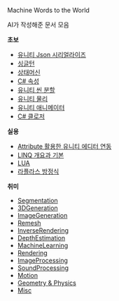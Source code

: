 ﻿Machine Words to the World

AI가 작성해준 문서 모음

**초보**
- [유니티 Json 시리얼라이즈](1/유니티%20Json%20시리얼라이즈%20fbfec07019fc4eb8bbc964cd4d8e04ce)
- [싱글턴](1/싱글턴%20570bec3480b14d6a86fa1a636b17ac98)
- [상태머신](1/상태머신%20f5b2d0584ce64d78ba1f408c379e23fe)
- [C# 속성](1/C속성%200edae08082bb49fba379a84e3b7789f0)
- [유니티 씬 분할](1/유니티%20씬%20분할%20efdeb390855847a78271958ff7851a7e)
- [유니티 물리](1/유니티%20물리%20b3dc98f7b7f2449091bbf48959ec19af)
- [유니티 애니메이터](1/유니티%20애니메이터%20d5c78b27f5fb4f82b43ddaaadf82e40f)
- [C# 클로저](1/클로저(C#)%20da458df398914334aae8f5059764b7de)

**실용**
- [Attribute 활용한 유니티 에디터 연동](2/Attribute%20활용한%20유니티%20에디터%20연동%20c446252096f143d28374bad427540fd4)
- [LINQ 개요과 기본](2/LINQ%20개요과%20기본%20ffc8f69c81de422e9360a0a831067593)
- [LUA](2/LUA%20c6f61130f1ad4d8caef154f894a213dc)
- [라플라스 방정식](2/라플라스%20방정식%20c48663e61e7a4674aaecc718f386ef77)

**취미**
- [Segmentation](Segmentation)
- [3DGeneration](3DGeneration)
- [ImageGeneration](ImageGeneration)
- [Remesh](Remesh)
- [InverseRendering](InverseRendering)
- [DepthEstimation](DepthEstimation)
- [MachineLearning](MachineLearning)
- [Rendering](Rendering)
- [ImageProcessing](ImageProcessing)
- [SoundProcessing](SoundProcessing)
- [Motion](Motion)
- [Geometry & Physics](Geometry%20&%20Physics)
- [Misc](Misc)
